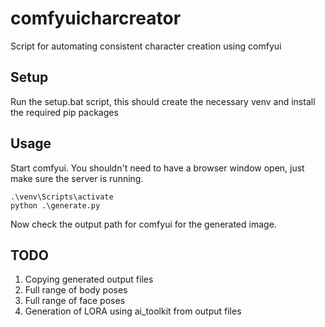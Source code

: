 # comfyuicharcreator

Script for automating consistent character creation using comfyui

## Setup

Run the setup.bat script, this should create the necessary venv and install the required pip packages

## Usage

Start comfyui. You shouldn't need to have a browser window open, just make sure the server is running.

```
.\venv\Scripts\activate
python .\generate.py
```

Now check the output path for comfyui for the generated image.

## TODO

1. Copying generated output files
2. Full range of body poses
3. Full range of face poses
4. Generation of LORA using ai_toolkit from output files

